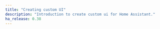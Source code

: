 ```yaml
---
title: "Creating custom UI"
description: "Introduction to create custom ui for Home Assistant."
ha_release: 0.38
---
```


<script>
window.location = 'https://developers.home-assistant.io/docs/en/frontend_creating_custom_ui.html';
</script>